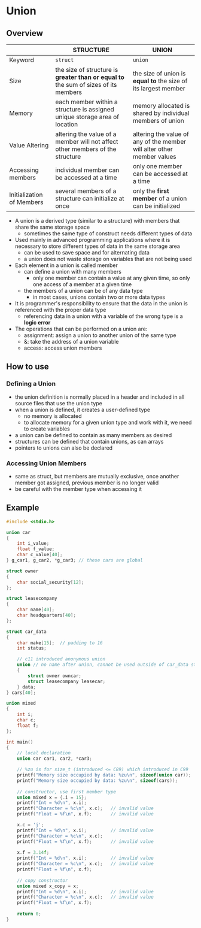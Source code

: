 # Union

## Overview

|                           | STRUCTURE                                                    | UNION                                                        |
| ------------------------- | ------------------------------------------------------------ | ------------------------------------------------------------ |
| Keyword                   | `struct`                                                     | `union`                                                      |
| Size                      | the size of structure is **greater than or equal to** the sum of sizes of its members | the size of union is **equal to** the size of its largest member |
| Memory                    | each member within a structure is assigned unique storage area of location | memory allocated is shared by individual members of union    |
| Value Altering            | altering the value of a member will not affect other members of the structure | altering the value of any of the member will alter other member values |
| Accessing members         | individual member can be accessed at a time                  | only one member can be accessed at a time                    |
| Initialization of Members | several members of a structure can initialize at once        | only the **first member** of a union can be initialized      |

- A union is a derived type (similar to a structure) with members that share the same storage space
  - sometimes the same type of construct needs different types of data
- Used mainly in advanced programming applications where it is necessary to store different types of data in the same storage area
  - can be used to save space and for alternating data
  - a union does not waste storage on variables that are not being used
- Each element in a union is called member
  - can define a union with many members
    - only one member can contain a value at any given time, so only one access of a member at a given time
  - the members of a union can be of any data type
    - in most cases, unions contain two or more data types
- It is programmer's responsibility to ensure that the data in the union is referenced with the proper data type
  - referencing data in a union with a variable of the wrong type is a **logic error**
- The operations that can be performed on a union are:
  - assignment: assign a union to another union of the same type
  - &: take the address of a union variable
  - access: access union members

## How to use

### Defining a Union

- the union definition is normally placed in a header and included in all source files that use the union type
- when a union is defined, it creates a user-defined type
  - no memory is allocated
  - to allocate memory for a given union type and work with it, we need to create variables
- a union can be defined to contain as many members as desired
- structures can be defined that contain unions, as can arrays
- pointers to unions can also be declared

### Accessing Union Members

- same as struct, but members are mutually exclusive, once another member got assigned, previous member is no longer valid
- be careful with the member type when accessing it

## Example

```C
#include <stdio.h>

union car 
{
    int i_value;
    float f_value;
    char c_value[40];
} g_car1, g_car2, *g_car3; // these cars are global

struct owner
{
    char social_security[12];
};

struct leasecompany
{
    char name[40];
    char headquarters[40];
};

struct car_data
{
    char make[15];  // padding to 16
    int status;

    // c11 introduced anonymous union
    union // no name after union, cannot be used outside of car_data struct
    {
        struct owner owncar;
        struct leasecompany leasecar;
    } data;
} cars[40];

union mixed
{
    int i;
    char c;
    float f;
};

int main()
{
    // local declaration
    union car car1, car2, *car3; 

    // %zu is for size_t (introduced <= C89) which introduced in C99
    printf("Memory size occupied by data: %zu\n", sizeof(union car));   // 40
    printf("Memory size occupied by data: %zu\n", sizeof(cars));        // 4000 = 100 * 40
	
    // constructor, use first member type
    union mixed x = {.i = 15};
    printf("Int = %d\n", x.i);
    printf("Character = %c\n", x.c);   // invalid value
    printf("Float = %f\n", x.f);       // invalid value

    x.c = 'j';
    printf("Int = %d\n", x.i);         // invalid value
    printf("Character = %c\n", x.c);
    printf("Float = %f\n", x.f);       // invalid value
    
    x.f = 3.14f;
    printf("Int = %d\n", x.i);         // invalid value
    printf("Character = %c\n", x.c);   // invalid value
    printf("Float = %f\n", x.f);
	
    // copy constructor
    union mixed x_copy = x;
    printf("Int = %d\n", x.i);         // invalid value
    printf("Character = %c\n", x.c);   // invalid value
    printf("Float = %f\n", x.f);
    
    return 0;
}
```
